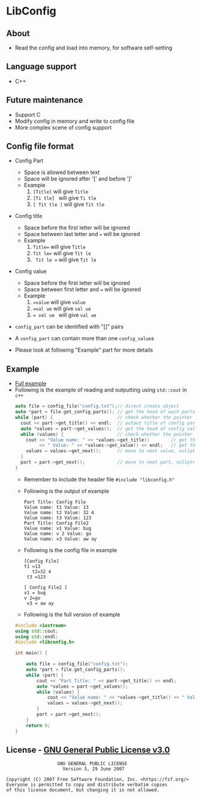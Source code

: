 # LibConfig

## About

- Read the config and load into memory, for software self-setting

## Language support
- C++

## Future maintenance
- Support C
- Modify config in memory and write to config file
- More complex scene of config support

## Config file format

- Config Part
  - Space is allowed between text
  - Space will be ignored after '[' and before ']' 
  - Example
    1. `[Title]` will give `Title`
    2. `[Ti tle] ` will give `Ti tle`
    3. `[ Tit tle ]` will give `Tit tle`
    
- Config title
  - Space before the first letter will be ignored
  - Space between last letter and `=` will be ignored
  - Example
    1. `Title=` will give `Title`
    2. `Tit le=` will give `Tit le`
    3. ` Tit le =` will give `Tit le`
    
- Config value
  - Space before the first letter will be ignored
  - Space between first letter and `=` will be ignored
  - Example
    1. `=value` will give `value`
    2. `=val ue` will give `val ue`
    3. `= val ue ` will give `val ue`
  
- `config_part` can be identified with "[]" pairs
- A `config_part` can contain more than one `config_value`s
- Please look at following "Example" part for more details

## Example
- [Full example](https://github.com/1552980358/LibConfig/tree/master/example)
- Following is the example of reading and outputting using `std::cout` in `c++`
  ```c++
  auto file = config_file("config.txt");// direct create object
  auto *part = file.get_config_parts(); // get the head of each parts of configs
  while (part) {                        // check whether the pointer is null or not
    cout << part->get_title() << endl;  // output title of config part
    auto *values = part->get_values();  // get the head of config values
    while (values) {                    // check whether the pointer is null or not
      cout << "Value name: " << *values->get_title()        // get the title of the value
           << " Value: " << *values->get_value() << endl;   // get the value
      values = values->get_next();      // move to next value, nullptr will be retuned if no further value
    }
    part = part->get_next();            // move to next part, nullptr will be retuned if no further value
  }
  ```
  - Remember to include the header file
    `#include "libconfig.h"`

  - Following is the output of example
    ```
    Part Title: Config File
    Value name: t1 Value: 13
    Value name: t2 Value: 32 4
    Value name: t3 Value: 123
    Part Title: Config File2
    Value name: v1 Value: bug
    Value name: v 2 Value: go
    Value name: v3 Value: aw ay
    ```
    
  - Following is the config file in example
    ```
    [Config File]
    t1 =13
       t2=32 4
     t3 =123  

    [ Config File2 ]
    v1 = bug
    v 2=go
     v3 = aw ay 
    ```
    
  - Following is the full version of example
  ```c++
  #include <iostream>
  using std::cout;
  using std::endl;
  #include <libconfig.h>

  int main() {

      auto file = config_file("config.txt");
      auto *part = file.get_config_parts();
      while (part) {
          cout << "Part Title: " << part->get_title() << endl;
          auto *values = part->get_values();
          while (values) {
              cout << "Value name: " << *values->get_title() << " Value: " << *values->get_value() << endl;
              values = values->get_next();
          }
          part = part->get_next();
      }
      return 0;
  }
  ```
  
## License - [GNU General Public License v3.0](https://github.com/1552980358/LibConfig/blob/master/LICENSE)
```
                   GNU GENERAL PUBLIC LICENSE
                     Version 3, 29 June 2007
                       
Copyright (C) 2007 Free Software Foundation, Inc. <https://fsf.org/>
Everyone is permitted to copy and distribute verbatim copies
of this license document, but changing it is not allowed.
```
